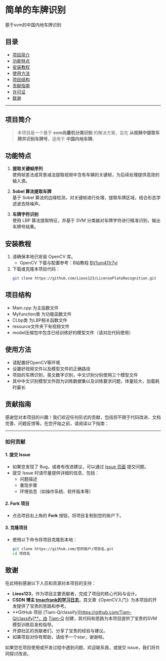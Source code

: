 # 简单的车牌识别

基于svm的中国内地车牌识别

## 目录

- [项目简介](#项目简介)
- [功能特点](#功能特点)
- [安装教程](#安装教程)
- [使用方法](#使用方法)
- [项目结构](#项目结构)
- [贡献指南](#贡献指南)
- [许可证](#许可证)
- [致谢](#致谢)

---

## 项目简介

> 本项目是一个基于 **svm向量机分类识别** 的解决方案，旨在 **从视频中提取车牌并识别车牌号**，适用于 **中国内地车牌**。


## 功能特点

1. **提取关键帧序列**  
   使用帧差法或背景减法提取视频中含有车辆的关键帧，为后续处理提供高效的输入源。  

2. **Sobel 算法提取车牌**  
   基于 Sobel 算法的边缘检测，对关键帧进行处理，提取车牌区域，结合形态学滤波去除噪声。  

3. **车牌字符识别**  
   使用 LBP 算法提取特征，并基于 SVM 分类器对车牌字符进行精准识别，输出车牌号结果。

## 安装教程

1. 请确保本地已安装 OpenCV 库。  
   - OpenCV 下载与配置参考：B站教程 [BV1um411r7yj](https://www.bilibili.com/video/BV1um411r7yj)  
2. 下载或克隆本项目代码：  
   ```bash
   git clone https://github.com/Lieos123/LicensePlateRecognition.git

## 项目结构

- Main.cpp 为主函数文件
- Myfunction类 为功能函数文件
- CLbp类 为LBP相关函数文件
- resource文件夹下有视频文件
- model压缩包中包含已经训练好的模型文件（请对应代码使用）

## 使用方法

- 请配置好OpenCV等环境
- 设置好视频文件以及模型文件的正确路径
- 项目的车牌识别，英文数字识别，中文识别分别使用三个模型文件
- 其中中文识别模型文件因为训练数据集以及训练要求问题，体量较大，加载耗时最长

## 贡献指南  

感谢您对本项目的兴趣！我们欢迎任何形式的贡献，包括但不限于代码改进、文档完善、问题反馈等。在您开始之前，请阅读以下指南：  

---

### 如何贡献  

#### 1. 提交 Issue  
- 如果您发现了 Bug，或者有改进建议，可以通过 [Issue 页面](https://github.com/Lieos123/Platerecognition/issues) 提交问题。  
- 提交 Issue 时请尽量提供详细的信息，包括：  
  - 问题描述  
  - 重现步骤  
  - 环境信息（如操作系统、软件版本等）  

#### 2. Fork 项目  
- 点击项目右上角的 **Fork** 按钮，将项目复制到您的账户下。  

#### 3. 克隆项目  
- 使用以下命令将项目克隆到本地：  
  ```bash
  git clone https://github.com/您的账户/项目名.git
  cd 项目名


## 致谢  

在此特别感谢以下人员和资源对本项目的支持：  

- **Lieos123**，作为项目主要贡献者，完成了项目的核心代码与设计。  
- **CSDN 博主 [tmacfrank的学习日志](https://blog.csdn.net/tmacfrank/article/details/138391552?spm=1001.2014.3001.5506)**，其文章《OpenCV入门》为本项目的开发提供了宝贵的思路和参考。
- **GitHub 项目 [Tiam-Q/classify][https://github.com/Tiam-Q/classify]**，由 [Tiam-Q](https://github.com/Tiam-Q) 创建，其代码和思路为本项目提供了宝贵的SVM模型训练启发和指导。
- 开源社区的贡献者们，分享了宝贵的经验与建议。
- 如果项目对你有帮助，请给予一个star，谢谢啦。

如果您在项目使用或开发过程中遇到问题，欢迎联系我，或提交 issue，我们将共同探讨改进。  
